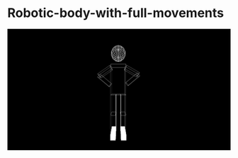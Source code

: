 # Robotic-body-with-full-movements
![image](https://github.com/mennatallah-nawar/Robotic-body-with-full-movements/blob/master/1%20(1).png)
